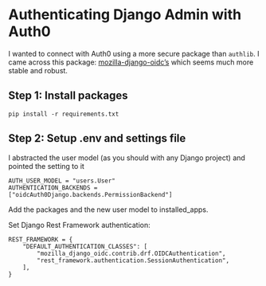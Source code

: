 # Authenticating Django Admin with Auth0 

I wanted to connect with Auth0 using a more secure package than `authlib`. I came across this package: [mozilla-django-oidc’s](https://github.com/mozilla/mozilla-django-oidc) which seems much more stable and robust.

## Step 1: Install packages
`pip install -r requirements.txt`

## Step 2: Setup .env and settings file
I abstracted the user model (as you should with any Django project) and pointed the setting to it

```
AUTH_USER_MODEL = "users.User"
AUTHENTICATION_BACKENDS = ["oidcAuth0Django.backends.PermissionBackend"]
```

Add the packages and the new user model to installed_apps.

Set Django Rest Framework authentication:
```
REST_FRAMEWORK = {
    "DEFAULT_AUTHENTICATION_CLASSES": [
        "mozilla_django_oidc.contrib.drf.OIDCAuthentication",
        "rest_framework.authentication.SessionAuthentication",
    ],
}
```
